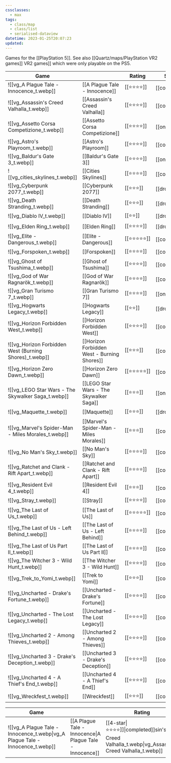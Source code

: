 ```yaml
---
cssclasses:
  - max
tags:
  - class/map
  - class/list
  - serialised-dataview
datetime: 2023-01-25T20:07:23
updated: 
---
```

Games for the [[PlayStation 5]]. See also [[Quartz/maps/PlayStation VR2 games]] VR2 games]] which were only playable on the PS5.

<!-- QueryToSerialize: table without id embed(link(thumbnail)) as "Game", file.link as "", rating as Rating, link(split( filter(file.tags, (t) => startswith(t, "#status") )[0], "/" )[1]) as Status from #class/video-game where contains(platform, [[PlayStation 5]]) sort file.name -->
<!-- SerializedQuery: table without id embed(link(thumbnail)) as "Game", file.link as "", rating as Rating, link(split( filter(file.tags, (t) => startswith(t, "#status") )[0], "/" )[1]) as Status from #class/video-game where contains(platform, [[PlayStation 5]]) sort file.name -->

| Game                                                                                                                           |                                                                                                      | Rating                                 | Status                                   |
| ------------------------------------------------------------------------------------------------------------------------------ | ---------------------------------------------------------------------------------------------------- | -------------------------------------- | ---------------------------------------- |
| ![[vg_A Plague Tale - Innocence_t.webp]]                             | [[A Plague Tale - Innocence]]                             | [[⭐️⭐️⭐️⭐️]]   | [[completed]] |
| ![[vg_Assassin's Creed Valhalla_t.webp]]                             | [[Assassin's Creed Valhalla]]                             | [[⭐️⭐️⭐️⭐️]]   | [[completed]] |
| ![[vg_Assetto Corsa Competizione_t.webp]]                           | [[Assetto Corsa Competizione]]                           | [[⭐️⭐️⭐️⭐️]]   | [[ongoing]]     |
| ![[vg_Astro's Playroom_t.webp]]                                               | [[Astro's Playroom]]                                               | [[⭐️⭐️⭐️⭐️]]   | [[completed]] |
| ![[vg_Baldur's Gate 3_t.webp]]                                                 | [[Baldur's Gate 3]]                                                 | [[⭐️⭐️⭐️⭐️]]   | [[ongoing]]     |
| ![[vg_cities_skylines_t.webp]]                                                 | [[Cities Skylines]]                                                 | [[⭐️⭐️⭐️⭐️]]   | [[completed]] |
| ![[vg_Cyberpunk 2077_t.webp]]                                                   | [[Cyberpunk 2077]]                                                   | [[⭐️⭐️⭐️]]     | [[dropped]]     |
| ![[vg_Death Stranding_t.webp]]                                                 | [[Death Stranding]]                                                 | [[⭐️⭐️⭐️]]     | [[dropped]]     |
| ![[vg_Diablo IV_t.webp]]                                                             | [[Diablo IV]]                                                             | [[⭐️⭐️]]       | [[dropped]]     |
| ![[vg_Elden Ring_t.webp]]                                                           | [[Elden Ring]]                                                           | [[⭐️⭐️⭐️⭐️]]   | [[dropped]]     |
| ![[vg_Elite - Dangerous_t.webp]]                                             | [[Elite - Dangerous]]                                             | [[⭐️⭐️⭐️⭐️⭐️]] | [[completed]] |
| ![[vg_Forspoken_t.webp]]                                                             | [[Forspoken]]                                                             | [[⭐️⭐️⭐️⭐️]]   | [[completed]] |
| ![[vg_Ghost of Tsushima_t.webp]]                                             | [[Ghost of Tsushima]]                                             | [[⭐️⭐️⭐️⭐️]]   | [[completed]] |
| ![[vg_God of War Ragnarök_t.webp]]                                         | [[God of War Ragnarök]]                                         | [[⭐️⭐️⭐️⭐️]]   | [[completed]] |
| ![[vg_Gran Turismo 7_t.webp]]                                                   | [[Gran Turismo 7]]                                                   | [[⭐️⭐️⭐️⭐️]]   | [[ongoing]]     |
| ![[vg_Hogwarts Legacy_t.webp]]                                                 | [[Hogwarts Legacy]]                                                 | [[⭐️⭐️]]       | [[dropped]]     |
| ![[vg_Horizon Forbidden West_t.webp]]                                   | [[Horizon Forbidden West]]                                   | [[⭐️⭐️⭐️⭐️]]   | [[completed]] |
| ![[vg_Horizon Forbidden West (Burning Shores)_t.webp]] | [[Horizon Forbidden West - Burning Shores]] | [[⭐️⭐️⭐️]]     | [[completed]] |
| ![[vg_Horizon Zero Dawn_t.webp]]                                             | [[Horizon Zero Dawn]]                                             | [[⭐️⭐️⭐️⭐️⭐️]] | [[completed]] |
| ![[vg_LEGO Star Wars - The Skywalker Saga_t.webp]]         | [[LEGO Star Wars - The Skywalker Saga]]          | [[⭐️⭐️⭐️]]     | [[ongoing]]     |
| ![[vg_Maquette_t.webp]]                                                               | [[Maquette]]                                                               | [[⭐️⭐️⭐️]]     | [[dropped]]     |
| ![[vg_Marvel's Spider-Man - Miles Morales_t.webp]]         | [[Marvel's Spider-Man - Miles Morales]]         | [[⭐️⭐️⭐️]]     | [[completed]] |
| ![[vg_No Man's Sky_t.webp]]                                                       | [[No Man's Sky]]                                                       | [[⭐️⭐️⭐️⭐️]]   | [[completed]] |
| ![[vg_Ratchet and Clank - Rift Apart_t.webp]]                   | [[Ratchet and Clank - Rift Apart]]                   | [[⭐️⭐️⭐️⭐️]]   | [[completed]] |
| ![[vg_Resident Evil 4_t.webp]]                                                 | [[Resident Evil 4]]                                                 | [[⭐️⭐️⭐️]]     | [[completed]] |
| ![[vg_Stray_t.webp]]                                                                     | [[Stray]]                                                                     | [[⭐️⭐️⭐️⭐️]]   | [[completed]] |
| ![[vg_The Last of Us_t.webp]]                                                   | [[The Last of Us]]                                                   | [[⭐️⭐️⭐️⭐️⭐️]] | [[completed]] |
| ![[vg_The Last of Us - Left Behind_t.webp]]                       | [[The Last of Us - Left Behind]]                       | [[⭐️⭐️⭐️⭐️]]   | [[completed]] |
| ![[vg_The Last of Us Part II_t.webp]]                                   | [[The Last of Us Part II]]                                   | [[⭐️⭐️⭐️⭐️]]   | [[completed]] |
| ![[vg_The Witcher 3 - Wild Hunt_t.webp]]                             | [[The Witcher 3 - Wild Hunt]]                             | [[⭐️⭐️⭐️⭐️]]   | [[completed]] |
| ![[vg_Trek_to_Yomi_t.webp]]                                                       | [[Trek to Yomi]]                                                       | [[⭐️⭐️⭐️]]     | [[completed]] |
| ![[vg_Uncharted - Drake's Fortune_t.webp]]                         | [[Uncharted - Drake's Fortune]]                         | [[⭐️⭐️⭐️⭐️]]   | [[completed]] |
| ![[vg_Uncharted - The Lost Legacy_t.webp]]                         | [[Uncharted - The Lost Legacy]]                         | [[⭐️⭐️⭐️⭐️]]   | [[completed]] |
| ![[vg_Uncharted 2 - Among Thieves_t.webp]]                         | [[Uncharted 2 - Among Thieves]]                         | [[⭐️⭐️⭐️⭐️]]   | [[completed]] |
| ![[vg_Uncharted 3 - Drake's Deception_t.webp]]                 | [[Uncharted 3 - Drake's Deception]]                 | [[⭐️⭐️⭐️⭐️]]   | [[completed]] |
| ![[vg_Uncharted 4 - A Thief's End_t.webp]]                         | [[Uncharted 4 - A Thief's End]]                         | [[⭐️⭐️⭐️⭐️]]   | [[completed]] |
| ![[vg_Wreckfest_t.webp]]                                                             | [[Wreckfest]]                                                             | [[⭐️⭐️⭐️]]     | [[completed]] |
<!-- SerializedQuery END -->
<!-- SerializedQuery: table without id embed(link(thumbnail)) as "Game", file.link as "", rating as Rating, link(split( filter(file.tags, (t) => startswith(t, "#status") )[0], "/" )[1]) as Status from #class/video-game where contains(platform, [[PlayStation 5]]) sort file.name -->

| Game                                                                                                                           |                                                                                                      | Rating                                 | Status                                   |
| ------------------------------------------------------------------------------------------------------------------------------ | ---------------------------------------------------------------------------------------------------- | -------------------------------------- | ---------------------------------------- |
| ![[vg_A Plague Tale - Innocence_t.webp\|vg_A Plague Tale - Innocence_t.webp]]        | [[A Plague Tale - Innocence\|A Plague Tale - Innocence]]             | [[4-star\|⭐️⭐️⭐️⭐️]]\|completed]]sin's Creed Valhalla_t.webp\|vg_Assassin's Creed Valhalla_t.webp]]        | [[Assassin's Creed Valhalla\|Assassin's Creed Valhalla]]             | [[4-star\|⭐️⭐️⭐️⭐️]]\|completed]]to Corsa Competizione_t.webp\|vg_Assetto Corsa Competizione_t.webp]]      | [[Assetto Corsa Competizione\|Assetto Corsa Competizione]]           | [[4-star\|⭐️⭐️⭐️⭐️]]ongoing]]stro's Playroom_t.webp\|vg_Astro's Playroom_t.webp]]                          | [[Astro's Playroom\|Astro's Playroom]]                               | [[4-star\|⭐️⭐️⭐️⭐️]]\|completed]]r's Gate 3_t.webp\|vg_Baldur's Gate 3_t.webp]]                            | [[Baldur's Gate 3\|Baldur's Gate 3]]                                 | [[4-star\|⭐️⭐️⭐️⭐️]]ongoing]]ities_skylines_t.webp\|vg_cities_skylines_t.webp]]                            | [[Cities Skylines\|Cities Skylines]]                                 | [[4-star\|⭐️⭐️⭐️⭐️]]\|completed]]punk 2077_t.webp\|vg_Cyberpunk 2077_t.webp]]                              | [[Cyberpunk 2077\|Cyberpunk 2077]]                                   | [[3-star\|⭐️⭐️⭐️]]\|dropped]]eath Stranding_t.webp\|vg_Death Stranding_t.webp]]                            | [[Death Stranding\|Death Stranding]]                                 | [[3-star\|⭐️⭐️⭐️]]\|dropped]]iablo IV_t.webp\|vg_Diablo IV_t.webp]]                                        | [[Diablo IV\|Diablo IV]]                                             | [[2-star\|⭐️⭐️]]ed\|dropped]]lden Ring_t.webp\|vg_Elden Ring_t.webp]]                                      | [[Elden Ring\|Elden Ring]]                                           | [[4-star\|⭐️⭐️⭐️⭐️]]dropped]]lite - Dangerous_t.webp\|vg_Elite - Dangerous_t.webp]]                        | [[Elite - Dangerous\|Elite - Dangerous]]                             | [[5-star\|⭐️⭐️⭐️⭐️⭐️]]completed]]oken_t.webp\|vg_Forspoken_t.webp]]                                        | [[Forspoken\|Forspoken]]                                             | [[4-star\|⭐️⭐️⭐️⭐️]]\|completed]] of Tsushima_t.webp\|vg_Ghost of Tsushima_t.webp]]                        | [[Ghost of Tsushima\|Ghost of Tsushima]]                             | [[4-star\|⭐️⭐️⭐️⭐️]]\|completed]]f War Ragnarök_t.webp\|vg_God of War Ragnarök_t.webp]]                    | [[God of War Ragnarök\|God of War Ragnarök]]                         | [[4-star\|⭐️⭐️⭐️⭐️]]\|completed]]Turismo 7_t.webp\|vg_Gran Turismo 7_t.webp]]                              | [[Gran Turismo 7\|Gran Turismo 7]]                                   | [[4-star\|⭐️⭐️⭐️⭐️]]ongoing]]ogwarts Legacy_t.webp\|vg_Hogwarts Legacy_t.webp]]                            | [[Hogwarts Legacy\|Hogwarts Legacy]]                                 | [[2-star\|⭐️⭐️]]ed\|dropped]]orizon Forbidden West_t.webp\|vg_Horizon Forbidden West_t.webp]]              | [[Horizon Forbidden West\|Horizon Forbidden West]]                   | [[4-star\|⭐️⭐️⭐️⭐️]]\|completed]]on Forbidden West (Burning Shores)_t.webp\|vg_Horizon Forbidden West (Burning Shores)_t.webp]]n West - Burning Shores\|Horizon Forbidden West - Burning Shores]]️⭐️]]ed\|completed]]on Zero Dawn_t.webp\|vg_Horizon Zero Dawn_t.webp]]                        | [[Horizon Zero Dawn\|Horizon Zero Dawn]]                             | [[5-star\|⭐️⭐️⭐️⭐️⭐️]]completed]]Star Wars - The Skywalker Saga_t.webp\|vg_LEGO Star Wars - The Skywalker Saga_t.webp]]tes/LEGO Star Wars - The Skywalker Saga.md\|LEGO Star Wars - The Skywalker Saga]]          | [[3-star\|⭐️⭐️⭐️]]\|ongoing]]aquette_t.webp\|vg_Maquette_t.webp]]                                          | [[Maquette\|Maquette]]                                               | [[3-star\|⭐️⭐️⭐️]]\|dropped]]arvel's Spider-Man - Miles Morales_t.webp\|vg_Marvel's Spider-Man - Miles Morales_t.webp]] Spider-Man - Miles Morales\|Marvel's Spider-Man - Miles Morales]]tar\|⭐️⭐️⭐️]]ed\|completed]]n's Sky_t.webp\|vg_No Man's Sky_t.webp]]                                  | [[No Man's Sky\|No Man's Sky]]                                       | [[4-star\|⭐️⭐️⭐️⭐️]]\|completed]]et and Clank - Rift Apart_t.webp\|vg_Ratchet and Clank - Rift Apart_t.webp]][[Ratchet and Clank - Rift Apart\|Ratchet and Clank - Rift Apart]]   | [[4-star\|⭐️⭐️⭐️⭐️]]\|completed]]ent Evil 4_t.webp\|vg_Resident Evil 4_t.webp]]                            | [[Resident Evil 4\|Resident Evil 4]]                                 | [[3-star\|⭐️⭐️⭐️]]ed\|completed]]_t.webp\|vg_Stray_t.webp]]                                                | [[Stray\|Stray]]                                                     | [[4-star\|⭐️⭐️⭐️⭐️]]\|completed]]ast of Us_t.webp\|vg_The Last of Us_t.webp]]                              | [[The Last of Us\|The Last of Us]]                                   | [[5-star\|⭐️⭐️⭐️⭐️⭐️]]completed]]ast of Us - Left Behind_t.webp\|vg_The Last of Us - Left Behind_t.webp]]  | [[The Last of Us - Left Behind\|The Last of Us - Left Behind]]       | [[4-star\|⭐️⭐️⭐️⭐️]]\|completed]]ast of Us Part II_t.webp\|vg_The Last of Us Part II_t.webp]]              | [[The Last of Us Part II\|The Last of Us Part II]]                   | [[4-star\|⭐️⭐️⭐️⭐️]]\|completed]]itcher 3 - Wild Hunt_t.webp\|vg_The Witcher 3 - Wild Hunt_t.webp]]        | [[The Witcher 3 - Wild Hunt\|The Witcher 3 - Wild Hunt]]             | [[4-star\|⭐️⭐️⭐️⭐️]]\|completed]]to_Yomi_t.webp\|vg_Trek_to_Yomi_t.webp]]                                  | [[Trek to Yomi\|Trek to Yomi]]                                       | [[3-star\|⭐️⭐️⭐️]]ed\|completed]]rted - Drake's Fortune_t.webp\|vg_Uncharted - Drake's Fortune_t.webp]]    | [[Uncharted - Drake's Fortune\|Uncharted - Drake's Fortune]]         | [[4-star\|⭐️⭐️⭐️⭐️]]\|completed]]rted - The Lost Legacy_t.webp\|vg_Uncharted - The Lost Legacy_t.webp]]    | [[Uncharted - The Lost Legacy\|Uncharted - The Lost Legacy]]         | [[4-star\|⭐️⭐️⭐️⭐️]]\|completed]]rted 2 - Among Thieves_t.webp\|vg_Uncharted 2 - Among Thieves_t.webp]]    | [[Uncharted 2 - Among Thieves\|Uncharted 2 - Among Thieves]]         | [[4-star\|⭐️⭐️⭐️⭐️]]\|completed]]rted 3 - Drake's Deception_t.webp\|vg_Uncharted 3 - Drake's Deception_t.webp]]Uncharted 3 - Drake's Deception\|Uncharted 3 - Drake's Deception]] | [[4-star\|⭐️⭐️⭐️⭐️]]\|completed]]rted 4 - A Thief's End_t.webp\|vg_Uncharted 4 - A Thief's End_t.webp]]    | [[Uncharted 4 - A Thief's End\|Uncharted 4 - A Thief's End]]         | [[4-star\|⭐️⭐️⭐️⭐️]]\|completed]]fest_t.webp\|vg_Wreckfest_t.webp]]                                        | [[Wreckfest\|Wreckfest]]                                             | [[3-star\|⭐️⭐️⭐️]]ed\|completed]]edQuery END -->
